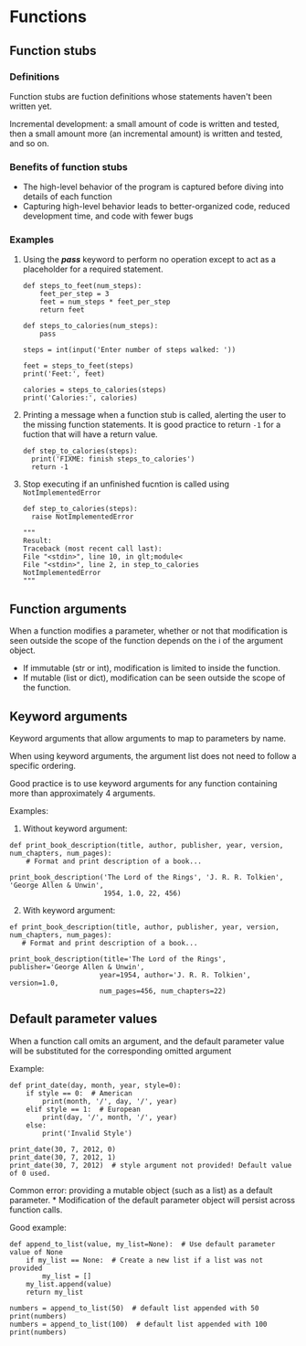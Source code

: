 # Functions

## Function stubs

### Definitions

Function stubs are fuction definitions whose statements haven't been written yet.

Incremental development: a small amount of code is written and tested, then a small amount more (an incremental amount) is written and tested, and so on.

### Benefits of function stubs

* The high-level behavior of the program is captured before diving into details of each function
* Capturing high-level behavior leads to better-organized code, reduced development time, and code with fewer bugs

### Examples

1. Using the _**pass**_ keyword to perform no operation except to act as a placeholder for a required statement.

    ```
    def steps_to_feet(num_steps):
        feet_per_step = 3
        feet = num_steps * feet_per_step
        return feet

    def steps_to_calories(num_steps):
        pass  

    steps = int(input('Enter number of steps walked: '))

    feet = steps_to_feet(steps)
    print('Feet:', feet)

    calories = steps_to_calories(steps)
    print('Calories:', calories)
    ```

2. Printing a message when a function stub is called, alerting the user to the missing function statements. It is good practice to return `-1` for a fuction that will have a return value. 

    ```
    def step_to_calories(steps):
      print('FIXME: finish steps_to_calories')
      return -1
    ```

3. Stop executing if an unfinished fucntion is called using `NotImplementedError`

    ```
    def step_to_calories(steps):
      raise NotImplementedError
      
    """
    Result: 
    Traceback (most recent call last):
    File "<stdin>", line 10, in glt;module<
    File "<stdin>", line 2, in step_to_calories
    NotImplementedError
    """
    ```

## Function arguments

 When a function modifies a parameter, whether or not that modification is seen outside the scope of the function depends on the i of the argument object.
 
 * If immutable (str or int), modification is limited to inside the function.
 * If mutable (list or dict), modification can be seen outside the scope of the function.
 

## Keyword arguments

Keyword arguments that allow arguments to map to parameters by name.

When using keyword arguments, the argument list does not need to follow a specific ordering.

Good practice is to use keyword arguments for any function containing more than approximately 4 arguments.

Examples:

1. Without keyword argument:

```
def print_book_description(title, author, publisher, year, version, num_chapters, num_pages):
    # Format and print description of a book...

print_book_description('The Lord of the Rings', 'J. R. R. Tolkien', 'George Allen & Unwin', 
                       1954, 1.0, 22, 456)
```
 
 2. With keyword argument:
 
 ```
 ef print_book_description(title, author, publisher, year, version, num_chapters, num_pages):
    # Format and print description of a book...

print_book_description(title='The Lord of the Rings', publisher='George Allen & Unwin',
                       year=1954, author='J. R. R. Tolkien', version=1.0,
                       num_pages=456, num_chapters=22)
 ```

## Default parameter values

When a function call omits an argument, and the default parameter value will be substituted for the corresponding omitted argument

Example:

```
def print_date(day, month, year, style=0):
    if style == 0:  # American
        print(month, '/', day, '/', year)
    elif style == 1:  # European
        print(day, '/', month, '/', year)
    else:
        print('Invalid Style')

print_date(30, 7, 2012, 0)
print_date(30, 7, 2012, 1)
print_date(30, 7, 2012)  # style argument not provided! Default value of 0 used.
```

Common error: providing a mutable object (such as a list) as a default parameter. 
    * Modification of the default parameter object will persist across function calls.
  
Good example:

```
def append_to_list(value, my_list=None):  # Use default parameter value of None
    if my_list == None:  # Create a new list if a list was not provided
        my_list = []
    my_list.append(value)
    return my_list

numbers = append_to_list(50)  # default list appended with 50
print(numbers)
numbers = append_to_list(100)  # default list appended with 100
print(numbers)
```

